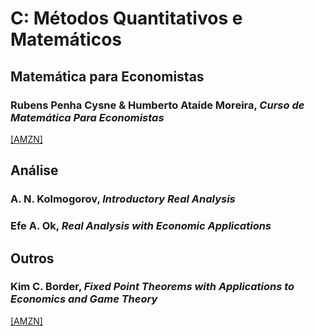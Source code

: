 # C: Métodos Quantitativos e Matemáticos

## Matemática para Economistas

### Rubens Penha Cysne & Humberto Ataíde Moreira, *Curso de Matemática Para Economistas*

[[AMZN]](https://www.amazon.com.br/Curso-Matem%C3%A1tica-Economistas-Rubens-Penha/dp/8522426996)

## Análise

### A. N. Kolmogorov, *Introductory Real Analysis*
### Efe A. Ok, *Real Analysis with Economic Applications*

## Outros

### Kim C. Border, *Fixed Point Theorems with Applications to Economics and Game Theory*

[[AMZN]](https://www.amazon.com.br/Fixed-Theorems-Applications-Economics-Theory/dp/0521388082/)
